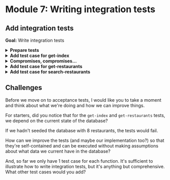 # Module 7: Writing integration tests

## Add integration tests

**Goal:** Write integration tests

<details>
<summary><b>Prepare tests</b></summary><p>

1. Add a `tests` folder to the project root

2. Add a `test_cases` folder under `tests`

3. Add a `steps` folder under `tests`

After this step the structure of the project should look like this:

```
root
  |- functions
  |- static
  |- tests
       |- steps
       |- test_cases
```

4. Install `jest` as a dev dependency

`npm install --save-dev jest`

[Jest](https://jestjs.io/) is a popular test framework from Facebook, it gives you a test runner, assertion library, mocks and stubs all in one package.

5. Install `@types/jest` as a dev dependency

`npm install --save-dev @types/jest`

6. Add a `jsconfig.json` file to the project root, and paste the following into it:

```javascript
{ "typeAcquisition": { "include": [ "jest" ] } }
```

This (and combined with the `@types/jest` dev dependency) enables intellisense support for Jest in VS Code.

7. Install `cheerio` as a dev dependency

`npm install --save-dev cheerio`

[Cheerio](https://cheerio.js.org/) lets us parse the HTML returned by the `/` endpoint so we can inspect its content.

8. Install `awscred` as a dependency

`npm install --save-dev awscred`

[awscred](https://github.com/mhart/awscred) lets us resolve AWS credentials and region so that we can initialize our test environment properly - e.g. to allow `get-index` function to sign its HTTP requests with its IAM role.

9. Install `lodash` as a dependency

`npm install --save lodash`

10. Install `cross-env` as a dev dependency

`npm install --save-dev cross-env`

11. Add a file `jest.config.js` to the project root, and paste the following into the file

```javascript
module.exports = {  
  testEnvironment: 'node',
  testMatch: ['**/test_cases/**/*']
}
```

This file configures Jest, the test framework we'll be using. In this case, the `testMatch` attribute tells Jest where to find our tests.

You can read more about Jest configuration options [here](https://jestjs.io/docs/en/configuration#testtimeout-number).

</p></details>

<details>
<summary><b>Add test case for get-index</b></summary><p>

1. Add `get-index.tests.js` file under `test_cases`

2. Modify `test_cases/get-index.tests.js` to the following

```javascript
const cheerio = require('cheerio')

describe(`When we invoke the GET / endpoint`, () => {
  it(`Should return the index page with 8 restaurants`, async () => {
    const res = await when.we_invoke_get_index()

    expect(res.statusCode).toEqual(200)
    expect(res.headers['Content-Type']).toEqual('text/html; charset=UTF-8')
    expect(res.body).toBeDefined()

    const $ = cheerio.load(res.body)
    const restaurants = $('.restaurant', '#restaurantsUl')
    expect(restaurants.length).toEqual(8)
  })
})
```

Here we have a single test case that will get the response from `get-index`, inspect its status code, `Content-Type` header and the HTML content to make sure it did return 8 restaurants.

The magic, however, is in `when.we_invoke_get_index`, beause it's abstracted away and doesn't specify HOW we invoke `get-index`, it allows us to reuse this test case later as an acceptance test where we'll invoke `get-index` by calling the deployed HTTP GET `/` endpoint.

But for now, as an integration test, we'll invoke the handler code locally.

First, let's define the `when` module.

3. Add `when.js` file under `steps`

4. Modify `steps/when.js` to the following

```javascript
const APP_ROOT = '../../'
const _ = require('lodash')

const viaHandler = async (event, functionName) => {
  const handler = require(`${APP_ROOT}/functions/${functionName}`).handler

  const context = {}
  const response = await handler(event, context)
  const contentType = _.get(response, 'headers.Content-Type', 'application/json');
  if (response.body && contentType === 'application/json') {
    response.body = JSON.parse(response.body);
  }
  return response
}

const we_invoke_get_index = () => viaHandler({}, 'get-index')

module.exports = {
  we_invoke_get_index
}
```

As you can see, the `viaHandler` requires the `/functions/get-index.handler` function and calls it with the event payload `{}`, and an empty context object `{}`.

And to make it easier to validate the response, it also parses JSON response body if the `Content-Type` header is `application/json` or omitted (which would default to `application/json` anyway).

The reason why we're JSON parsing body is also to mirror the behaviour of the HTTP client `axios`, which we'll use later when implementing our acceptance tests.

5. Modify `test_cases/get-index.tests.js` to require the `when` module

```javascript
const cheerio = require('cheerio')
const when = require('../steps/when')

describe(`When we invoke the GET / endpoint`, () => {
```

6. Modify the `package.json` and add `dotEnv` and `test` script

```json
"scripts": {
  "dotEnv": "sls export-env --all",
  "test": "npm run dotEnv && jest"
},
```

This way, whenever we run `npm run test` (which you can also use the shorthand `npm t`), we'll generate the `.env` file first, ensuring that we have the latest environment variables for our tests.

7. Run the integration test

`npm run test`

and see that the test fails with the error

```
 FAIL  tests/test_cases/get-index.tests.js
  When we invoke the GET / endpoint
    ✕ Should return the index page with 8 restaurants (80 ms)

  ● When we invoke the GET / endpoint › Should return the index page with 8 restaurants

    TypeError [ERR_INVALID_ARG_TYPE]: The "url" argument must be of type string. Received undefined

      16 | const getRestaurants = async () => {
      17 |   console.log(`loading restaurants from ${restaurantsApiRoot}...`)
    > 18 |   const url = URL.parse(restaurantsApiRoot)
         |                   ^
      19 |   const opts = {
      20 |     host: url.hostname,
      21 |     path: url.pathname

      at getRestaurants (functions/get-index.js:18:19)
      at handler (functions/get-index.js:33:29)
      at viaHandler (tests/steps/when.js:8:26)
      at Object.we_invoke_get_index (tests/steps/when.js:16:35)
      at Object.<anonymous> (tests/test_cases/get-index.tests.js:6:28)

  console.log
    loading restaurants from undefined...

      at getRestaurants (functions/get-index.js:17:11)

Test Suites: 1 failed, 1 total
Tests:       1 failed, 1 total
Snapshots:   0 total
Time:        0.683 s
```

This is because the `get-index` function needs a number of environment variables, including the URL to the `get-restaurants` endpoint. We haven't set these up in our tests.

So what we can do, is to encapsulate all the initialization logic for our tests into its own module.

Luckily, we can use the `serverless-export-env` plugin to exports all the environment variables we need to a `.env` file, and use it to initialize our tests.

8. Add `init.js` under `steps` folder.

9. Modify `init.js` to the following

```javascript
const { promisify } = require('util')
const awscred = require('awscred')
require('dotenv').config()

let initialized = false

const init = async () => {
  if (initialized) {
    return
  }
  
  const { credentials, region } = await promisify(awscred.load)()
  
  process.env.AWS_ACCESS_KEY_ID     = credentials.accessKeyId
  process.env.AWS_SECRET_ACCESS_KEY = credentials.secretAccessKey
  process.env.AWS_REGION            = region

  if (credentials.sessionToken) {
    process.env.AWS_SESSION_TOKEN = credentials.sessionToken
  }

  console.log('AWS credential loaded')

  initialized = true
}

module.exports = {
  init
}
```

As you can see, in addition to loading the environment variables from the `.env` file (with the line `require('dotenv').config()`), the `init` method also resolves the AWS credentials using the `awscred` module and puts the access key and secret into the environment variables.

This is so that the `get-index` function is able to use them to sign the HTTP request to the `/restaurants` endpoint.

This block of code is necessary to cater for when you're authenticated as an IAM role (instead of an IAM user).

```javascript
if (credentials.sessionToken) {
  process.env.AWS_SESSION_TOKEN = credentials.sessionToken
}
```

10. Modify `test_cases/get-index.tests.js` to require the `init` module at the top of the file

```javascript
const cheerio = require('cheerio')
const when = require('../steps/when')
const { init } = require('../steps/init')

describe(`When we invoke the GET / endpoint`, () => {
```

11. Modify `test_cases/get-index.tests.js` to add a `before` step in the test case `When we invoke the GET / endpoint`

```javascript
describe(`When we invoke the GET / endpoint`, () => {
  beforeAll(async () => await init())

  it(`Should return the index page with 8 restaurants`, async () => {
```

So that we will run the initialization logic before test case.

12. Run the integration test

`npm run test`

and see that the test still fails! This time with a different error.

```
 FAIL  tests/test_cases/get-index.tests.js
  When we invoke the GET / endpoint
    ✕ Should return the index page with 8 restaurants (41 ms)

  ● When we invoke the GET / endpoint › Should return the index page with 8 restaurants

    connect ECONNREFUSED 127.0.0.1:443



  console.log
    AWS credential loaded

      at init (tests/steps/init.js:22:11)

  console.log
    loading restaurants from https://${ApiGatewayRestApi}.execute-api.${AWS::Region}.amazonaws.com/dev/restaurants...

      at getRestaurants (functions/get-index.js:17:11)

Test Suites: 1 failed, 1 total
Tests:       1 failed, 1 total
Snapshots:   0 total
Time:        0.431 s, estimated 1 s
```

Notice that weird URL that's logged from the `get-index` function?

```
  console.log functions/get-index.js:17
    loading restaurants from https://${ApiGatewayRestApi}.execute-api.${AWS::Region}.amazonaws.com/dev/restaurants...
```

That's literal value we gave to the `get-index` function's `restaurants_api` environment variable.

```yml
get-index:
  handler: functions/get-index.handler
  events:
    - http:
        path: /
        method: get
  environment:
    restaurants_api: !Sub https://${ApiGatewayRestApi}.execute-api.${AWS::Region}.amazonaws.com/${sls:stage}/restaurants
    cognito_user_pool_id: !Ref CognitoUserPool
    cognito_client_id: !Ref WebCognitoUserPoolClient
```

Welcome to the real world, where your tools don't integrate perfectly with each other...

![](/images/mod09-001.gif)

</p></details>

<details>
<summary><b>Compromises, compromises...</b></summary><p>

Ok, so the `serverless-export-env` plugin does 90% of the work and gives us the environment variables we need, but it falls down when it comes to the `!Sub` function.

To solve that, we have to drop back down to using one of the CloudFormation pseudo functions that the plugin supports - `Fn::Join` (or the `!Join` shorthand).

Why can't we have all the nice things?

1. In the `serverless.yml`, find the `functions.get-index` block, and change the `restaurants_api` environment variable to the following:

```yml
restaurants_api:
  Fn::Join:
    - ""
    - - https://
      - !Ref ApiGatewayRestApi
      - .execute-api.${aws:region}.amazonaws.com/${sls:stage}/restaurants
```

After your change, the `get-index` function should look like this:

```yml
get-index:
  handler: functions/get-index.handler
  events:
    - http:
        path: /
        method: get
  environment:
    restaurants_api:
      Fn::Join:
        - ""
        - - https://
          - !Ref ApiGatewayRestApi
          - .execute-api.${aws:region}.amazonaws.com/${sls:stage}/restaurants
    cognito_user_pool_id: !Ref CognitoUserPool
    cognito_client_id: !Ref WebCognitoUserPoolClient
```

*NOTE*: the `${aws:region}` above is a variable that returns the region used by the Serverless CLI. The `${aws:region}` variable is a shortcut for `${opt:region, self:provider.region, "us-east-1"}`, which means:
  
* use any `region` command line option if provided, e.g. when you run a command such as `npx sls deploy --region eu-west-1`

* if no command line option is found, then use the `provider.region` value if provided.

* otherwise, use `us-east-1`

The `,` within the `${...}` syntax provide fallbacks. We'll see this syntax again in later exercises.

2. Rerun the test

`npm run test`

and you should see the test is now finally passing!

```
PASS  tests/test_cases/get-index.tests.js
  When we invoke the GET / endpoint
    ✓ Should return the index page with 8 restaurants (517ms)

Test Suites: 1 passed, 1 total
Tests:       1 passed, 1 total
Snapshots:   0 total
Time:        1.162s, estimated 2s
```

Congratulation! You have just written and passed your first integration test!

3. But notice all those `console.log` messages are clutering in the output. If you want to 'silence' them then you can change the `test` script in the `package.json` to:

```json
"test": "npm run dotEnv && jest --silent"
```

The `--silent` flag would supress the console log messages.

</p></details>

<details>
<summary><b>Add test case for get-restaurants</b></summary><p>

Now let's do more of the same and add a test case for the `get-restaurants` function.

1. Add `get-restaurants.tests.js` under `test_cases`

2. Modify `test_cases/get-restaurants.tests.js` to the following

```javascript
const { init } = require('../steps/init')
const when = require('../steps/when')

describe(`When we invoke the GET /restaurants endpoint`, () => {
  beforeAll(async () => await init())

  it(`Should return an array of 8 restaurants`, async () => {
    const res = await when.we_invoke_get_restaurants()

    expect(res.statusCode).toEqual(200)
    expect(res.body).toHaveLength(8)

    for (let restaurant of res.body) {
      expect(restaurant).toHaveProperty('name')
      expect(restaurant).toHaveProperty('image')
    }
  })
})
```

Once again, we're using `when.we_invoke_get_restaurants` to abstract away HOW we invoke the `get-restaurants` function.

In this test, we check that 8 restaurants were returned, and that each has the properties `name` and `image`.

But first, let's make sure `when.we_invoke_get_restaurants` exists.

3. Modify `when.js` to add a `we_invoke_get_restaurants` function after `we_invoke_get_index`

```javascript
const we_invoke_get_restaurants = () => viaHandler({}, 'get-restaurants')
```

and then add it to `module.exports`, i.e.

```javascript
module.exports = {
  we_invoke_get_index,
  we_invoke_get_restaurants
}
```

4. Run the integration test

`npm run test`

and see that both tests pass

```
 PASS  tests/test_cases/get-index.tests.js
 PASS  tests/test_cases/get-restaurants.tests.js

Test Suites: 2 passed, 2 total
Tests:       2 passed, 2 total
Snapshots:   0 total
Time:        1.458s, estimated 2s
```

</p></details>

<details>
<summary><b>Add test case for search-restaurants</b></summary><p>

1. Add `search-restaurants.tests.js` under `test_cases`

2. Modify `test_cases/search-restaurants.tests.js` to the following

```javascript
const { init } = require('../steps/init')
const when = require('../steps/when')

describe(`When we invoke the POST /restaurants/search endpoint with theme 'cartoon'`, () => {
  beforeAll(async () => await init())

  it(`Should return an array of 4 restaurants`, async () => {
    let res = await when.we_invoke_search_restaurants('cartoon')

    expect(res.statusCode).toEqual(200)
    expect(res.body).toHaveLength(4)

    for (let restaurant of res.body) {
      expect(restaurant).toHaveProperty('name')
      expect(restaurant).toHaveProperty('image')
    }
  })
})
```

3. Modify `when.js` to add a `we_invoke_search_restaurants` function after `we_invoke_get_restaurants`

```javascript
const we_invoke_search_restaurants = theme => {
  let event = { 
    body: JSON.stringify({ theme })
  }
  return viaHandler(event, 'search-restaurants')
}
```

and add the new `we_invoke_search_restaurants` function to `module.exports`

```javascript
module.exports = {
  we_invoke_get_index,
  we_invoke_get_restaurants,
  we_invoke_search_restaurants
}
```

4. Run the integration test

`npm run test`

and see that all three tests pass

```
 PASS  tests/test_cases/get-index.tests.js
 PASS  tests/test_cases/get-restaurants.tests.js
 PASS  tests/test_cases/search-restaurants.tests.js

Test Suites: 3 passed, 3 total
Tests:       3 passed, 3 total
Snapshots:   0 total
Time:        1.609s, estimated 2s
```

Well done!

</p></details>

## Challenges

Before we move on to acceptance tests, I would like you to take a moment and think about what we're doing and how we can improve things.

For starters, did you notice that for the `get-index` and `get-restaurants` tests, we depend on the current state of the database?

If we hadn't seeded the database with 8 restaurants, the tests would fail.

How can we improve the tests (and maybe our implementation too?) so that they're self-contained and can be executed without making assumptions about what data we current have in the database?

And, so far we only have 1 test case for each function. It's sufficient to illustrate how to write integration tests, but it's anything but comprehensive. What other test cases would you add?
